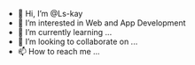 - 👋 Hi, I’m @Ls-kay
- 👀 I’m interested in Web and App Development 
- 🌱 I’m currently learning ...
- 💞️ I’m looking to collaborate on ...
- 📫 How to reach me ...

<!---
Ls-kay/Ls-kay is a ✨ special ✨ repository because its `README.md` (this file) appears on your GitHub profile.
You can click the Preview link to take a look at your changes.
--->
